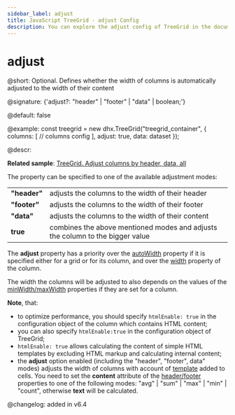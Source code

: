 ```yaml
---
sidebar_label: adjust
title: JavaScript TreeGrid - adjust Config 
description: You can explore the adjust config of TreeGrid in the documentation of the DHTMLX JavaScript UI library. Browse developer guides and API reference, try out code examples and live demos, and download a free 30-day evaluation version of DHTMLX Suite.
---
```


# adjust

@short: Optional. Defines whether the width of columns is automatically adjusted to the width of their content

@signature: {'adjust?: "header" | "footer" | "data" | boolean;'}

@default: false

@example:
const treegrid = new dhx.TreeGrid("treegrid_container", {
    columns: [
        // columns config
    ],
    adjust: true,
    data: dataset
});

@descr:

**Related sample**: [TreeGrid. Adjust columns by header, data, all](https://snippet.dhtmlx.com/lgvoz0ar)

The property can be specified to one of the available adjustment modes:

<table>
    <tbody>
        <tr>
            <td><b>"header"</b></td>
            <td>adjusts the columns to the width of their header</td>
        </tr>
        <tr>
            <td><b>"footer"</b></td>
            <td>adjusts the columns to the width of their footer</td>
        </tr>
        <tr>
            <td><b>"data"</b></td>
            <td>adjusts the columns to the width of their content</td>
        </tr>
        <tr>
            <td><b>true</b></td>
            <td>combines the above mentioned modes and adjusts the column to the bigger value</td>
        </tr>
    </tbody>
</table>

The **adjust** property has a priority over the [autoWidth](../../../grid/configuration/#autowidth-for-columns) property if it is specified either for a grid or for its column, and over the [width](../../../grid/api/api_gridcolumn_properties/) property of the column.

The width the columns will be adjusted to also depends on the values of the [minWidth/maxWidth](../../../grid/api/api_gridcolumn_properties/) properties if they are set for a column.

**Note**, that:

- to optimize performance, you should specify `htmlEnable: true` in the configuration object of the column which contains HTML content;
- you can also specify `htmlEnable:true` in the configuration object of TreeGrid;
- `htmlEnable: true` allows calculating the content of simple HTML templates by excluding HTML markup and calculating internal content;
- the **adjust** option enabled (including the "header", "footer", data" modes) adjusts the width of columns with account of [template](treegrid/api/api_treegridcolumn_properties.md) added to cells. You need to set the **content** attribute of the [header/footer](treegrid/api/api_treegridcolumn_properties.md) properties to one of the following modes: "avg" | "sum" | "max" | "min" | "count", otherwise **text** will be calculated.


@changelog: added in v6.4

[comment]: # (@relatedapi: treegrid/api/treegrid_adjustcolumnwidth_method.md)

[comment]: # (@related: treegrid/configuration.md#autosize-for-columns)
